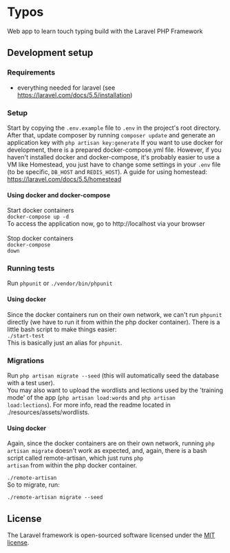 # Typos

Web app to learn touch typing build with the Laravel PHP Framework


## Development setup
### Requirements
 - everything needed for laravel (see https://laravel.com/docs/5.5/installation)

### Setup

Start by copying the <code>.env.example</code> file to <code>.env</code> in the project's root directory.
After that, update composer by running <code>composer update</code> and
generate an application key with <code>php artisan key:generate</code>
If you want to use docker for development, there is a prepared docker-compose.yml file.
However, if you haven't installed docker and docker-compose, it's probably easier to use
a VM like Homestead, you just have to change some settings in your <code>.env</code> file
(to be specific, <code>DB_HOST</code> and <code>REDIS_HOST</code>).
A guide for using homestead: https://laravel.com/docs/5.5/homestead


#### Using docker and docker-compose

Start docker containers
<br>
<code>docker-compose up -d</code>
<br>
To access the application now, go to http://localhost via your browser
<br>
<br>
Stop docker containers
<br>
<code>docker-compose down</code>

### Running tests

Run <code>phpunit</code> or <code>./vendor/bin/phpunit</code>

#### Using docker
Since the docker containers run on their own network, we can't run <code>phpunit</code> directly
(we have to run it from within the php docker container).
There is a little bash script to make things easier:<br>
<code>./start-test</code><br>
This is basically just an alias for <code>phpunit</code>.


### Migrations
Run <code>php artisan migrate --seed</code> (this will automatically seed the database with a test user).
<br>
You may also want to upload the wordlists and lections used by the 'training mode' of the app
(<code>php artisan load:words</code> and <code>php artisan load:lections</code>). For more info, read the readme located in ./resources/assets/wordlists.

#### Using docker
Again, since the docker containers are on their own network, running <code>php artisan migrate</code> doesn't work as expected, and, again, there is a bash script called remote-artisan, which just runs <code>php artisan</code> from within the php docker container.<br>
<code>
./remote-artisan
</code>
<br>
So to migrate, run:<br>
<code>
./remote-artisan migrate --seed
</code>
<br>

## License

The Laravel framework is open-sourced software licensed under the [MIT license](http://opensource.org/licenses/MIT).
